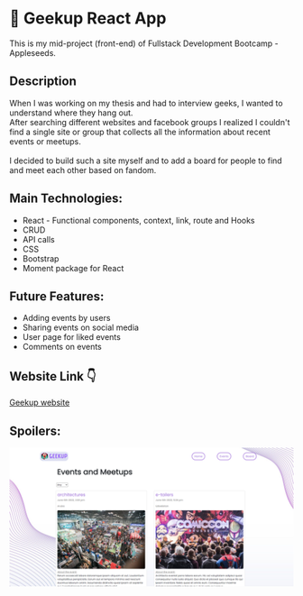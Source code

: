 # :game_die: Geekup React App 
This is my mid-project (front-end) of Fullstack Development Bootcamp - Appleseeds.

## Description
When I was working on my thesis and had to interview geeks, I wanted to understand where they hang out. <br />
After searching different websites and facebook groups I realized I couldn't find a single site or group that collects all the information about recent events or meetups. <br /> <br />
I decided to build such a site myself and to add a board for people to find and meet each other based on fandom. 

## Main Technologies:
- React - Functional components, context, link, route and Hooks
- CRUD
- API calls
- CSS
- Bootstrap
-  Moment package for React

## Future Features:
- Adding events by users
- Sharing events on social media
- User page for liked events
- Comments on events

## Website Link :point_down:
[Geekup website](https://geekup.netlify.app/)

## Spoilers: 
  ![Website screenshot](./geekupscreenshot.png)
